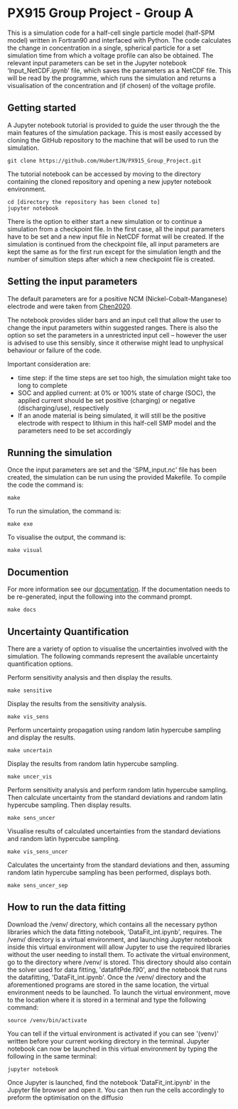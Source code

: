 # PX915 Group Project - Group A

This is a simulation code for a half-cell single particle model (half-SPM model) written in Fortran90 and interfaced with Python. The code calculates the change in concentration in a single, spherical particle for a set simulation time from which a voltage profile can also be obtained.
The relevant input parameters can be set in the Jupyter notebook ‘Input_NetCDF.ipynb’ file, which saves the parameters as a NetCDF file. This will be read by the programme, which runs the simulation and returns a visualisation of the concentration and (if chosen) of the voltage profile.

## Getting started
A Jupyter notebook tutorial is provided to guide the user through the the main features of the simulation package. 
This is most easily accessed by cloning the GitHub repository to the machine that will be used to run the simulation.

```
git clone https://github.com/HubertJN/PX915_Group_Project.git
```

The tutorial notebook can be accessed by moving to the directory containing the cloned repository and opening a new jupyter notebook environment.

```
cd [directory the repository has been cloned to]
jupyter notebook
```
There is the option to either start a new simulation or to continue a simulation from a checkpoint file. In the first case, all the input parameters have to be set and a new input file in NetCDF format will be created. If the simulation is continued from the checkpoint file, all input parameters are kept the same as for the first run except for the simulation length and the number of simultion steps after which a new checkpoint file is created.

## Setting the input parameters
The default parameters are for a positive NCM (Nickel-Cobalt-Manganese) electrode and were taken from [Chen2020](https:/doi.org/10.1149/1945-7111/ab9050).

The notebook provides slider bars and an input cell that allow the user to change the input parameters within suggested ranges. There is also the option so set the parameters in a unrestricted input cell – however the user is advised to use this sensibly, since it otherwise might lead to unphysical behaviour or failure of the code.

Important consideration are:
- time step: if the time steps are set too high, the simulation might take too long to complete
- SOC and applied current: at 0% or 100% state of charge (SOC), the applied current should be set positive (charging) or negative (discharging/use), respectively
- If an anode material is being simulated, it will still be the positive electrode with respect to lithium in this half-cell SMP model and the parameters need to be set accordingly

## Running the simulation
Once the input parameters are set and the 'SPM_input.nc' file has been created, the simulation can be run using the provided Makefile. 
To compile the code the command is:
```
make
```
To run the simulation, the command is:
```
make exe
```
To visualise the output, the command is:
```
make visual
```

## Documention
For more information see our [documentation](./docs.pdf).
If the documentation needs to be re-generated, input the following into the command prompt.
```
make docs
```

## Uncertainty Quantification
There are a variety of option to visualise the uncertainties involved with the simulation. The following commands represent the available uncertainty quantification options.

Perform sensitivity analysis and then display the results.
```
make sensitive
```

Display the results from the sensitivity analysis.
```
make vis_sens
```

Perform uncertainty propagation using random latin hypercube sampling and display the results.
```
make uncertain
```

Display the results from random latin hypercube sampling.
```
make uncer_vis
```

Perform sensitivity analysis and perform random latin hypercube sampling. Then calculate uncertainty from the standard deviations and random latin hypercube sampling. Then display results.
```
make sens_uncer
```

Visualise results of calculated uncertainties from the standard deviations and random latin hypercube sampling.
```
make vis_sens_uncer
```

Calculates the uncertainty from the standard deviations and then, assuming random latin hypercube sampling has been performed, displays both.
```
make sens_uncer_sep
```
## How to run the data fitting
Download the /venv/ directory, which contains all the necessary python libraries which the data fitting notebook, 'DataFit_int.ipynb', requires. The /venv/ directory is a virtual environment, and launching Jupyter notebook inside this virtual environment will allow Jupyter to use the required libraries without the user needing to install them. To activate the virtual environment, go to the directory where /venv/ is stored. This directory should also contain the solver used for data fitting, 'datafitPde.f90', and the notebook that runs the datafitting, 'DataFit_int.ipynb'. Once the /venv/ directory and the aforementioned programs are stored in the same location, the virtual environment needs to be launched. To launch the virtual environment, move to the location where it is stored in a terminal and type the following command:
```
source /venv/bin/activate
```
You can tell if the virtual environment is activated if you can see '(venv)' written before your current working directory in the terminal. Jupyter notebook can now be launched in this virtual environment by typing the following in the same terminal:
```
jupyter notebook
```
Once Jupyter is launched, find the notebook 'DataFit_int.ipynb' in the Jupyter file browser and open it. You can then run the cells accordingly to preform the optimisation on the diffusio

